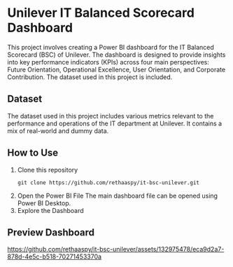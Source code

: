 # Unilever IT Balanced Scorecard Dashboard

This project involves creating a Power BI dashboard for the IT Balanced Scorecard (BSC) of Unilever. The dashboard is designed to provide insights into key performance indicators (KPIs) across four main perspectives: Future Orientation, Operational Excellence, User Orientation, and Corporate Contribution. The dataset used in this project is included.

## Dataset
The dataset used in this project includes various metrics relevant to the performance and operations of the IT department at Unilever. It contains a mix of real-world and dummy data.


## How to Use
1. Clone this repository
   ```
   git clone https://github.com/rethaaspy/it-bsc-unilever.git
   ```
2. Open the Power BI File
   The main dashboard file can be opened using Power BI Desktop.
3. Explore the Dashboard


## Preview Dashboard 


https://github.com/rethaaspy/it-bsc-unilever/assets/132975478/eca9d2a7-878d-4e5c-b518-70271453370a

